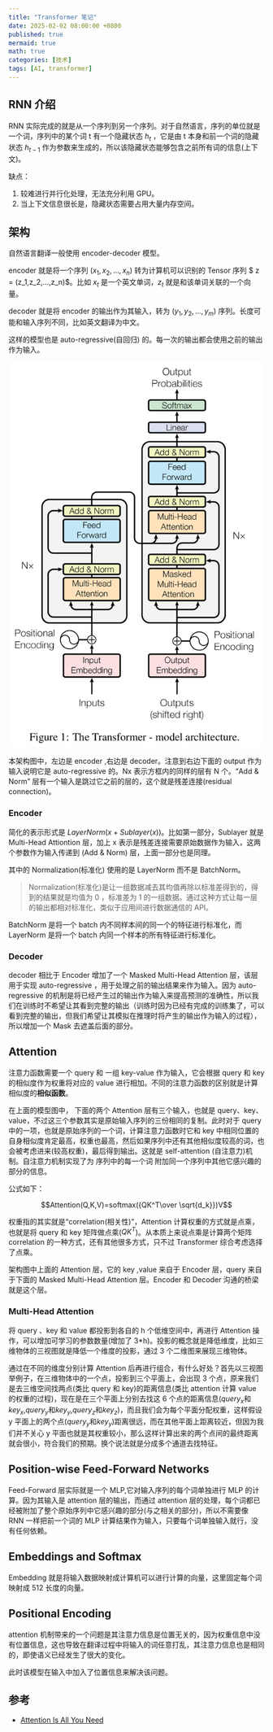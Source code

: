 ```yaml
---
title: "Transformer 笔记"
date: 2025-02-02 08:00:00 +0800
published: true
mermaid: true
math: true
categories: [技术]
tags: [AI, transformer]
---
```


## RNN 介绍

RNN 实际完成的就是从一个序列到另一个序列。对于自然语言，序列的单位就是一个词，序列中的某个词 t 有一个隐藏状态 $h_t$ ，它是由 t 本身和前一个词的隐藏状态 $h_{t-1}$ 作为参数来生成的，所以该隐藏状态能够包含之前所有词的信息(上下文)。

缺点：

1. 较难进行并行化处理，无法充分利用 GPU。
2. 当上下文信息很长是，隐藏状态需要占用大量内存空间。

## 架构

自然语言翻译一般使用 encoder-decoder 模型。

encoder 就是将一个序列 $(x_1,x_2,...,x_n)$ 转为计算机可以识别的 Tensor 序列 $ z = (z_1,z_2,...,z_n)$。比如 $x_t$ 是一个英文单词，$z_t$ 就是和该单词关联的一个向量。

decoder 就是将 encoder 的输出作为其输入，转为 $(y_1,y_2,...,y_m)$ 序列。长度可能和输入序列不同，比如英文翻译为中文。

这样的模型也是 auto-regressive(自回归) 的。每一次的输出都会使用之前的输出作为输入。

![alt text](/assets/img/2025-02-02-transformer/architecture.png)

本架构图中，左边是 encoder ,右边是 decoder。注意到右边下面的 output 作为输入说明它是 auto-regressive 的。Nx 表示方框内的同样的层有 N 个。“Add & Norm” 层有一个输入是跳过它之前的层的，这个就是残差连接(residual connection)。

### Encoder

简化的表示形式是 $LayerNorm(x + Sublayer(x))$。比如第一部分，Sublayer 就是 Multi-Head Attiontion 层，加上 x 表示是残差连接需要原始数据作为输入，这两个参数作为输入传递到 (Add & Norm) 层，上面一部分也是同理。

其中的 Normalization(标准化) 使用的是 LayerNorm 而不是 BatchNorm。

> Normalization(标准化)是让一组数据减去其均值再除以标准差得到的，得到的结果就是均值为 0 ，标准差为 1 的一组数据。通过这种方式让每一层的输出都相对标准化，类似于应用间进行数据通信的 API。

BatchNorm 是将一个 batch 内不同样本间的同一个的特征进行标准化，而 LayerNorm 是将一个 batch 内同一个样本的所有特征进行标准化。

### Decoder

decoder 相比于 Encoder 增加了一个 Masked Multi-Head Attention 层，该层用于实现 auto-regressive ，用于处理之前的输出结果来作为输入。因为 auto-regressive 的机制是将已经产生过的输出作为输入来提高预测的准确性，所以我们在训练时不希望让其看到完整的输出（训练时因为已经有完成的训练集了，可以看到完整的输出，但我们希望让其模拟在推理时将产生的输出作为输入的过程），所以增加一个 Mask 去遮盖后面的部分。

## Attention

注意力函数需要一个 query 和 一组 key-value 作为输入，它会根据 query 和 key 的相似度作为权重将对应的 value 进行相加。不同的注意力函数的区别就是计算相似度的**相似函数**。

在上面的模型图中， 下面的两个 Attention 层有三个输入，也就是 query、key、value，不过这三个参数其实是原始输入序列的三份相同的复制。此时对于 query 中的一项，也就是原始序列的一个词，计算注意力函数时它和 key 中相同位置的自身相似度肯定最高，权重也最高，然后如果序列中还有其他相似度较高的词，也会被考虑进来(较高权重)，最后得到输出。这就是 self-attention (自注意力)机制。自注意力机制实现了为 序列中的每一个词 附加同一个序列中其他它感兴趣的部分的信息。

公式如下：

$$Attention(Q,K,V)=softmax({QK^T\over \sqrt{d_k}})V$$

权重指的其实就是“correlation(相关性)”，Attention 计算权重的方式就是点乘，也就是将 query 和 key 矩阵做点乘($QK^T$)。从本质上来说点乘是计算两个矩阵 correlation 的一种方式，还有其他很多方式，只不过 Transformer 综合考虑选择了点乘。

架构图中上面的 Attention 层，它的 key ,value 来自于 Encoder 层，query 来自于下面的 Masked Multi-Head Attention 层。Encoder 和 Decoder 沟通的桥梁就是这个层。

### Multi-Head Attention

将 query 、key 和 value 都投影到各自的 h 个低维空间中，再进行 Attention 操作，可以增加可学习的参数数量(增加了 3\*h)。投影的概念就是降低维度，比如三维物体的三视图就是降低一个维度的投影，通过 3 个二维图来展现三维物体。

通过在不同的维度分别计算 Attention 后再进行组合，有什么好处？首先以三视图举例子，在三维物体中的一个点，投影到三个平面上，会出现 3 个点，原来我们是去三维空间找两点(类比 query 和 key)的距离信息(类比 attention 计算 value 的权重的过程)，现在是在三个平面上分别去找这 6 个点的距离信息($query_x$和$key_x$,$query_y$和$key_y$,$query_z$和$key_z$)，而且我们会为每个平面分配权重，这样假设 y 平面上的两个点($query_y$和$key_y$)距离很远，而在其他平面上距离较近，但因为我们并不关心 y 平面也就是其权重较小，那么这样计算出来的两个点间的最终距离就会很小，符合我们的预期。换个说法就是分成多个通道去找特征。

## Position-wise Feed-Forward Networks

Feed-Forward 层实际就是一个 MLP,它对输入序列的每个词单独进行 MLP 的计算。因为其输入是 attention 层的输出，而通过 attention 层的处理，每个词都已经被附加了整个原始序列中它感兴趣的部分(与之相关的部分)，所以不需要像 RNN 一样把前一个词的 MLP 计算结果作为输入，只要每个词单独输入就行，没有任何依赖。

## Embeddings and Softmax

Embedding 就是将输入数据映射成计算机可以进行计算的向量，这里固定每个词映射成 512 长度的向量。

## Positional Encoding

attention 机制带来的一个问题是其注意力信息是位置无关的，因为权重信息中没有位置信息，这也导致在翻译过程中将输入的词任意打乱，其注意力信息也是相同的，即使语义已经发生了很大的变化。

此时该模型在输入中加入了位置信息来解决该问题。

## 参考

- [Attention Is All You Need](https://arxiv.org/abs/1706.03762)
